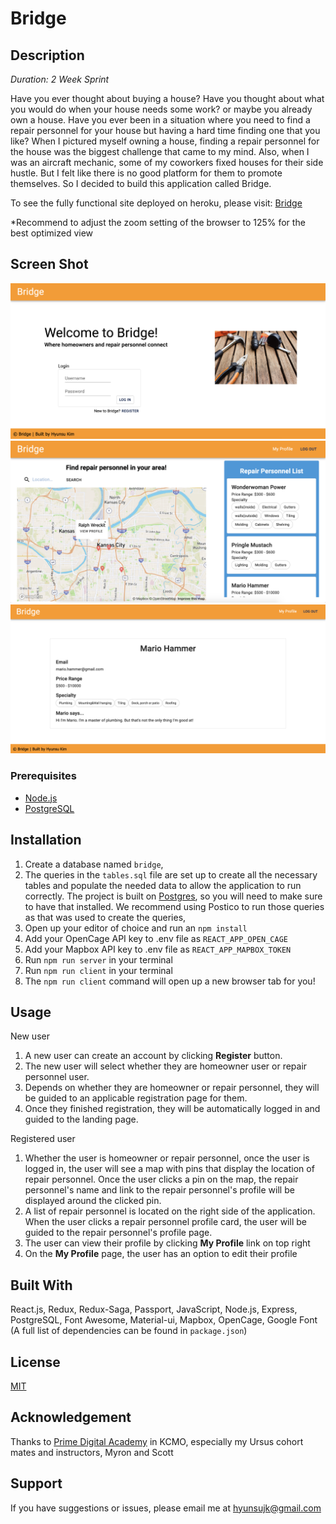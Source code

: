 # Bridge

## Description

_Duration: 2 Week Sprint_

Have you ever thought about buying a house? Have you thought about what you would do when your house needs some work? or maybe you already own a house. Have you ever been in a situation where you need to find a repair personnel for your house but having a hard time finding one that you like? When I pictured myself owning a house, finding a repair personnel for the house was the biggest challenge that came to my mind.
Also, when I was an aircraft mechanic, some of my coworkers fixed houses for their side hustle. But I felt like there is no good platform for them to promote themselves. So I decided to build this application called Bridge.

To see the fully functional site deployed on heroku, please visit: [Bridge](https://afternoon-chamber-15478.herokuapp.com/#/home)

\*Recommend to adjust the zoom setting of the browser to 125% for the best optimized view

## Screen Shot

![Home Page](documentation/images/Homepage.png)
![Landing Page](documentation/images/Landingpage.png)
![Repair Personnel Profile Page](documentation/images/Repair-personnel-profile.png)

### Prerequisites

- [Node.js](https://nodejs.org/en/)
- [PostgreSQL](https://www.postgresql.org/)

## Installation

1. Create a database named `bridge`,
2. The queries in the `tables.sql` file are set up to create all the necessary tables and populate the needed data to allow the application to run correctly. The project is built on [Postgres](https://www.postgresql.org/download/), so you will need to make sure to have that installed. We recommend using Postico to run those queries as that was used to create the queries,
3. Open up your editor of choice and run an `npm install`
4. Add your OpenCage API key to .env file as `REACT_APP_OPEN_CAGE`
5. Add your Mapbox API key to .env file as `REACT_APP_MAPBOX_TOKEN`
6. Run `npm run server` in your terminal
7. Run `npm run client` in your terminal
8. The `npm run client` command will open up a new browser tab for you!

## Usage

New user

1. A new user can create an account by clicking **Register** button.
2. The new user will select whether they are homeowner user or repair personnel user.
3. Depends on whether they are homeowner or repair personnel, they will be guided to an applicable registration page for them.
4. Once they finished registration, they will be automatically logged in and guided to the landing page.

Registered user

1. Whether the user is homeowner or repair personnel, once the user is logged in, the user will see a map with pins that display the location of repair personnel. Once the user clicks a pin on the map, the repair personnel's name and link to the repair personnel's profile will be displayed around the clicked pin.
2. A list of repair personnel is located on the right side of the application. When the user clicks a repair personnel profile card, the user will be guided to the repair personnel's profile page.
3. The user can view their profile by clicking **My Profile** link on top right
4. On the **My Profile** page, the user has an option to edit their profile

## Built With

React.js, Redux, Redux-Saga, Passport, JavaScript, Node.js, Express, PostgreSQL, Font Awesome, Material-ui, Mapbox, OpenCage, Google Font (A full list of dependencies can be found in `package.json`)

## License

[MIT](https://choosealicense.com/licenses/mit/)

## Acknowledgement

Thanks to [Prime Digital Academy](www.primeacademy.io) in KCMO, especially my Ursus cohort mates and instructors, Myron and Scott

## Support

If you have suggestions or issues, please email me at [hyunsujk@gmail.com](hyunsujk@gmail.com)
